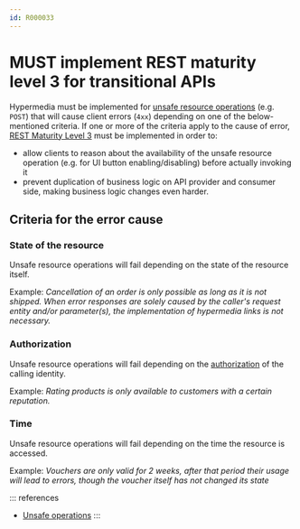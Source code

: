 ```yaml
---
id: R000033
---
```


# MUST implement REST maturity level 3 for transitional APIs

Hypermedia must be implemented for [unsafe resource operations](/guidelines/r000008) (e.g. `POST`) that will cause client errors (`4xx`) depending on one of the below-mentioned criteria. If one or more of the criteria apply to the cause of error, [REST Maturity Level 3](https://martinfowler.com/articles/richardsonMaturityModel.html#level3) must be implemented in order to:

- allow clients to reason about the availability of the unsafe resource operation (e.g. for UI button enabling/disabling) before actually invoking it
- prevent duplication of business logic on API provider and consumer side, making business logic changes even harder.

## Criteria for the error cause

### State of the resource

Unsafe resource operations will fail depending on the state of the resource itself.

Example: _Cancellation of an order is only possible as long as it is not shipped.
When error responses are solely caused by the caller's request entity and/or parameter(s), the implementation of hypermedia links is not necessary._

### Authorization

Unsafe resource operations will fail depending on the [authorization](/guidelines/rest-guidelines/authorization) of the calling identity.

Example: _Rating products is only available to customers with a certain reputation._

### Time

Unsafe resource operations will fail depending on the time the resource is accessed.

Example: _Vouchers are only valid for 2 weeks, after that period their usage will lead to errors, though the voucher itself has not changed its state_

::: references

- [Unsafe operations](https://datatracker.ietf.org/doc/html/rfc7231#section-4.2.1)
  :::
